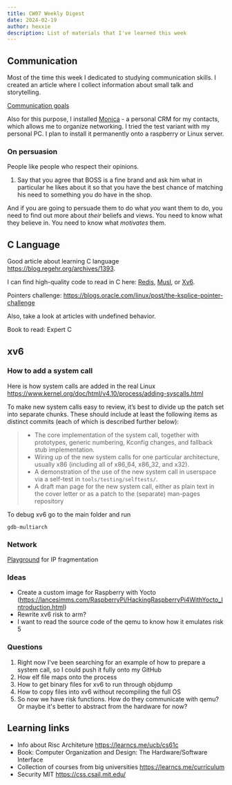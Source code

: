 ```yaml
---
title: CW07 Weekly Digest
date: 2024-02-19
author: hexxie
description: List of materials that I've learned this week
---
```

## Communication

Most of the time this week I dedicated to studying communication skills. I created an article where I collect information about small talk and storytelling. 

[Communication goals](https://hexxie.github.io/posts/articles/communication-goals/)

Also for this purpose, I installed [Monica](https://github.com/monicahq/monica#get-started) - a personal CRM for my contacts, which allows me to organize networking. I tried the test variant with my personal PC. I plan to install it permanently onto a raspberry or Linux server. 

### On persuasion

People like people who respect their opinions.
1. Say that you agree that BOSS is a fine brand and ask him what in particular he likes about it so that you have the best chance of matching his need to something you do have in the shop.

 And if you are going to persuade them to do what _you_ want them to do, you need to find out more about _their_ beliefs and views. You need to know what they believe in. You need to know what _motivates_ them.

## C Language

Good article about learning C language https://blog.regehr.org/archives/1393.

I can find high-quality code to read in C here: [Redis](http://redis.io/), [Musl](https://www.musl-libc.org/), or [Xv6](https://pdos.csail.mit.edu/6.828/2014/xv6.html).

Pointers challenge: https://blogs.oracle.com/linux/post/the-ksplice-pointer-challenge

Also, take a look at articles with undefined behavior.

Book to read: Expert C
## xv6

### How to add a system call

Here is how system calls are added in the real Linux
https://www.kernel.org/doc/html/v4.10/process/adding-syscalls.html

To make new system calls easy to review, it’s best to divide up the patch set into separate chunks. These should include at least the following items as distinct commits (each of which is described further below):

> - The core implementation of the system call, together with prototypes, generic numbering, Kconfig changes, and fallback stub implementation.
> - Wiring up of the new system calls for one particular architecture, usually x86 (including all of x86_64, x86_32, and x32).
> - A demonstration of the use of the new system call in userspace via a self-test in `tools/testing/selftests/`.
> - A draft man page for the new system call, either as plain text in the cover letter or as a patch to the (separate) man-pages repository

To debug xv6 go to the main folder and run 
```
gdb-multiarch
```
### Network

[Playground](https://lwn.net/Articles/960913/) for IP fragmentation

### Ideas
- Create a custom image for Raspberry with Yocto (https://lancesimms.com/RaspberryPi/HackingRaspberryPi4WithYocto_Introduction.html)
- Rewrite xv6 risk to arm?
- I want to read the source code of the qemu to know how it emulates risk 5

### Questions
1) Right now I've been searching for an example of how to prepare a system call, so I could push it fully onto my GitHub
2) How elf file maps onto the process
3) How to get binary files for xv6 to run through objdump
4) How to copy files into xv6 without recompiling the full OS
5)  So now we have risk functions. How do they communicate with qemu? Or maybe it's better to abstract from the hardware for now?

## Learning links

- Info about Risc Architeture https://learncs.me/ucb/cs61c 
- Book:  Computer Organization and Design: The Hardware/Software Interface
- Collection of courses from big universities https://learncs.me/curriculum
- Security MIT https://css.csail.mit.edu/